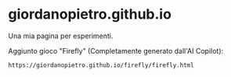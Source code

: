 # giordanopietro.github.io 

Una mia pagina per esperimenti.

Aggiunto gioco "Firefly" (Completamente generato dall'AI Copilot):

    https://giordanopietro.github.io/firefly/firefly.html

